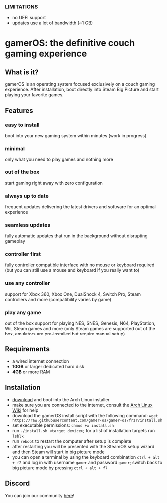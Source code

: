 ### LIMITATIONS
 - no UEFI support
 - updates use a lot of bandwidth (~1 GB)

# gamerOS: the definitive couch gaming experience

## What is it?
gamerOS is an operating system focused exclusively on a couch gaming experience. After installation, boot directly into Steam Big Picture and start playing your favorite games.

## Features

### easy to install
boot into your new gaming system within minutes (work in progress)

### minimal
only what you need to play games and nothing more

### out of the box
start gaming right away with zero configuration

### always up to date
frequent updates delivering the latest drivers and software for an optimal experience

### seamless updates
fully automatic updates that run in the background without disrupting gameplay

### controller first
fully controller compatible interface with no mouse or keyboard required (but you can still use a mouse and keyboard if you really want to)

### use any controller
support for Xbox 360, Xbox One, DualShock 4, Switch Pro, Steam controllers and more (compatibility varies by game)

### play any game
out of the box support for playing NES, SNES, Genesis, N64, PlayStation, Wii, Steam games and more (only Steam games are supported out of the box, emulators are pre-installed but require manual setup)


## Requirements
 - a wired internet connection
 - **10GB** or larger dedicated hard disk
 - **4GB** or more RAM


## Installation
 - [download](https://www.archlinux.org/download) and boot into the Arch Linux installer
 - make sure you are connected to the internet, consult the [Arch Linux Wiki](https://wiki.archlinux.org/index.php/Network_configuration) for help
 - download the gamerOS install script with the following command:
	`wget https://raw.githubusercontent.com/gamer-os/gamer-os/frzr/install.sh`
 - set executable permissions: `chmod +x install.sh`
 - run `./install.sh <target device>`; for a list of installation targets run `lsblk`
 - run `reboot` to restart the computer after setup is complete
 - after restarting you will be presented with the SteamOS setup wizard and then Steam will start in big picture mode
 - you can open a terminal by using the keyboard combination `ctrl + alt + f2` and log in with username `gamer` and password `gamer`; switch back to big picture mode by pressing `ctrl + alt + f7`


## Discord

You can join our community [here](https://discord.gg/brdNSUQ)!
